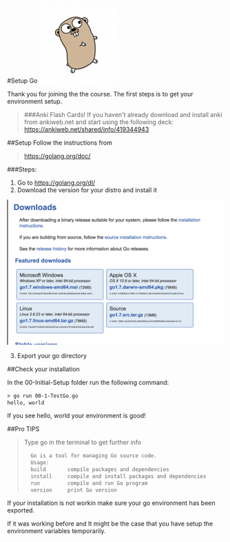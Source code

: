 #Setup Go
![GoAviator](Gologo.png)

Thank you for joining the the course. The first steps is to get your environment setup.

>###Anki Flash Cards!
>If you haven't already download and install anki from ankiweb.net and start using the following deck:
https://ankiweb.net/shared/info/419344943


##Setup
Follow the instructions from 
>https://golang.org/doc/

###Steps:

1. Go to https://golang.org/dl/
2. Download the version for your distro and install it

![GoAviator](downloadgo.png)

3) Export your go directory  


##Check your installation

In the 00-Initial-Setup folder run the following command:

```
> go run 00-1-TestGo.go
hello, world
```
If you see hello, world your environment is good!

##Pro TIPS
>Type go in the terminal to get further info
>
>		Go is a tool for managing Go source code.
>		Usage:
>		build       compile packages and dependencies
>		install     compile and install packages and dependencies
>		run         compile and run Go program
>		version     print Go version

If your installation is not workin make sure your go environment has been exported. 

If it was working before and It might be the case that you have setup the environment variables temporarily. 

